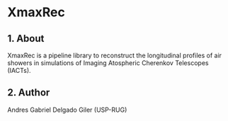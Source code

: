 # XmaxRec
## 1. About
XmaxRec is a pipeline library to reconstruct the longitudinal profiles of air showers in simulations of Imaging Atospheric Cherenkov Telescopes (IACTs).

## 2. Author
Andres Gabriel Delgado Giler (USP-RUG)
